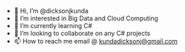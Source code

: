 - 👋 Hi, I’m @dicksonjkunda
- 👀 I’m interested in Big Data and Cloud Computing 
- 🌱 I’m currently learning C#
- 💞️ I’m looking to collaborate on any C# projects 
- 📫 How to reach me email @ kundadicksonj@gmail.com 

<!---
dicksonjkunda/dicksonjkunda is a ✨ special ✨ repository because its `README.md` (this file) appears on your GitHub profile.
You can click the Preview link to take a look at your changes.
--->
